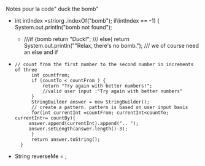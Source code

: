 Notes pour la code" duck the bomb"
- int intIndex =striorg .indexOf("bomb");
if(intIndex == -1) {
System.out.println("bomb not found");
   - ///if {bomb   return "Duck!";
     /// else{ return System.out.println(""Relax, there's no bomb.");
     /// we of course need an else and if
     

-     // count from the first number to the second number in increments of three
            int countfrom;
            if (countTo < countFrom ) {
                return "Try again with better numbers!";
                //valid user input :"Try again with better numbers"
            }
            StringBuilder answer = new StringBuilder();
            // create a pattern. pattern is based on user input basis
            for(int currentInt =countFrom; currentInt<countTo; currentInt+= countBy){
           answer.append(currentInt).append(".. ");
           answer.setLength(answer.length()-3);
            }
            return answer.toString();
        }


- String reverseMe = ;